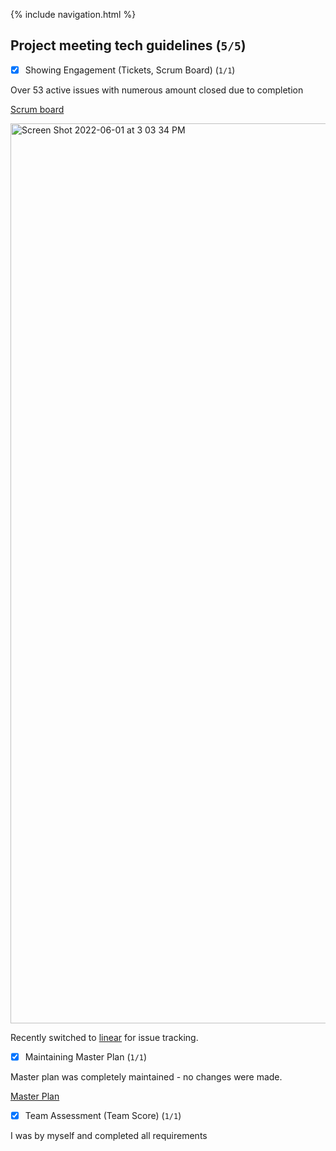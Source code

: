 {% include navigation.html %}

## Project meeting tech guidelines (`5/5`)

- [x] Showing Engagement (Tickets, Scrum Board) (`1/1`)

Over 53 active issues with numerous amount closed due to completion

[Scrum board](https://github.com/clubcompass/clubcompass.net/projects/2)

<img width="1440" alt="Screen Shot 2022-06-01 at 3 03 34 PM" src="https://user-images.githubusercontent.com/72945168/171509401-edaf5e41-12fc-4581-b221-3cc9661c0cf9.png">

Recently switched to [linear](https://linear.app/) for issue tracking.

- [x] Maintaining Master Plan (`1/1`)

Master plan was completely maintained - no changes were made.

[Master Plan](https://clubcompass.github.io/gh-pages/plan)

- [x] Team Assessment (Team Score) (`1/1`)

I was by myself and completed all requirements
